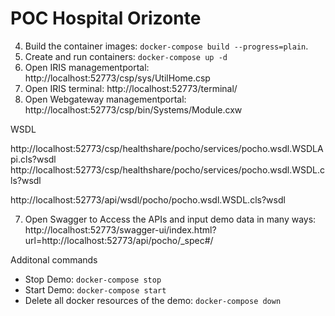 # POC Hospital Orizonte


4. Build the container images: `docker-compose build --progress=plain`.
5. Create and run containers: `docker-compose up -d`
6. Open IRIS managementportal: http://localhost:52773/csp/sys/UtilHome.csp  
6. Open IRIS terminal: http://localhost:52773/terminal/    
6. Open Webgateway managementportal: http://localhost:52773/csp/bin/Systems/Module.cxw

WSDL



http://localhost:52773/csp/healthshare/pocho/services/pocho.wsdl.WSDLApi.cls?wsdl
http://localhost:52773/csp/healthshare/pocho/services/pocho.wsdl.WSDL.cls?wsdl


http://localhost:52773/api/wsdl/pocho/pocho.wsdl.WSDL.cls?wsdl








7. Open Swagger to Access the APIs and input demo data in many ways: http://localhost:52773/swagger-ui/index.html?url=http://localhost:52773/api/pocho/_spec#/

Additonal commands

- Stop Demo: `docker-compose stop`
- Start Demo: `docker-compose start`
- Delete all docker resources of the demo: `docker-compose down`

